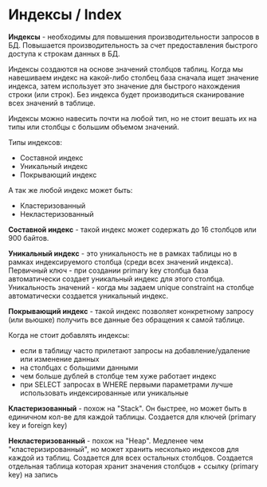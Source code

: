 # Индексы / Index

**Индексы** - необходимы для повышения производительности запросов в БД. Повышается производительность за счет предоставления быстрого доступа к строкам данных в БД.

Индексы создаются на основе значений столбцов таблиц. Когда мы навешиваем индекс на какой-либо столбец база сначала ищет значение индекса, затем использует это значение для быстрого нахождения строки (или строк). Без индекса будет производиться сканирование всех значений в таблице.

Индексы можно навесить почти на любой тип, но не стоит вешать их на типы или столбцы с большим объемом значений.

Типы индексов:
- Составной индекс
- Уникальный индекс
- Покрывающий индекс

А так же любой индекс может быть:
- Кластеризованный
- Некластеризованный

**Составной индекс** - такой индекс может содержать до 16 столбцов или 900 байтов.

**Уникальный  индекс** - это уникальность не в рамках таблицы но в рамках индексируемого столбца (среди всех значений индекса).
Первичный ключ - при создании primary key столбца база автоматически создает уникальный индекс для этого столбца.
Уникальность значений - когда мы задаем unique constraint на столбце автоматически создается уникальный индекс.

**Покрывающий индекс** - такой индекс позволяет конкретному запросу (или вьюшке) получить все данные без обращения к самой таблице.

Когда не стоит добавлять индексы:
- если в таблицу часто прилетают запросы на добавление/удаление или изменение данных
- на столбцах с большими данными
- чем больше дублей в столбце тем хуже работает индекс
- при SELECT запросах в WHERE первыми параметрами лучше использовать индексированные или уникальные


**Кластеризованный** - похож на "Stack". Он быстрее, но может быть в единичном кол-ве для каждой таблицы. Создается для ключей (primary key и foreign key)

**Некластеризованный** - похож на "Heap". Медленее чем "кластеризированный", но может хранить несколько индексов для каждой из таблиц. Создается для всех остальных столбцов. Создается отдельная таблица которая хранит значения столбцов + ссылку (primary key) на запись